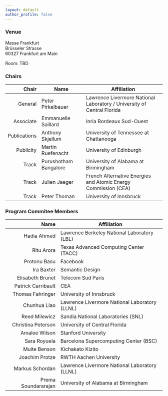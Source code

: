 ```yaml
---
layout: default
author_profile: false
---
```


### Venue

Messe Frankfurt  
Brüsseler Strasse  
60327 Frankfurt am Main  

Room: TBD

### Chairs

| Chair         | Name                  | Affiliation                                                            |
| ------------: | --------------------- | ---------------------------------------------------------------------- |
| General       | Peter Pirkelbauer     | Lawrence Livermore National Laboratory / University of Central Florida |
| Associate     | Emmanuelle Saillard   | Inria Bordeaux Sud-Ouest                                               |
| Publications  | Anthony Skjellum      | University of Tennessee at Chattanooga                                 |
| Publicity     | Martin Ruefenacht     | University of Edinburgh                                                |
| Track         | Purushotham Bangalore | University of Alabama at Birmingham                                    |
| Track         | Julien Jaeger         | French Alternative Energies and Atomic Energy Commission (CEA)         |
| Track         | Peter Thoman          |  University of Innsbruck                                               |

<!---
### Steering Commitee Members
To be determined.
--->

### Program Commitee Members

| Name                | Affiliation                                     |
| ------------------: | ----------------------------------------------- |
| Hadia Ahmed         |  Lawrence Berkeley National Laboratory (LBL)    |
| Ritu Arora          |  Texas Advanced Computing Center (TACC)         |
| Protonu Basu        |  Facebook                                       |
| Ira Baxter          |  Semantic Design                                |
| Elisabeth Brunet    |  Telecom Sud Paris                              |
| Patrick Carribault  |  CEA                                            |
| Thomas Fahringer    |  University of Innsbruck                        |
| Chunhua Liao        |  Lawrence Livermore National Laboratory (LLNL)  |
| Reed Milewicz       |  Sandia National Laboratories (SNL)             |
| Christina Peterson  |  University of Central Florida                  |
| Amalee Wilson       |  Stanford University                            |
| Sara Royuela        |  Barcelona Supercomputing Center (BSC)          |
| Muite Benson        |  Kichakato Kizito                               |
| Joachim Protze      |  RWTH Aachen University                         |
| Markus Schordan     |  Lawrence Livermore National Laboratory (LLNL)  |
| Prema Soundararajan |  University of Alabama at Birmingham            |
